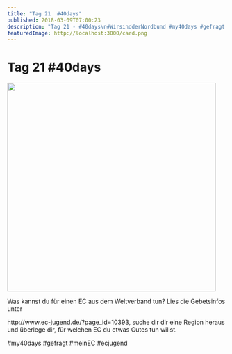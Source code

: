 ```yaml
---
title: "Tag 21  #40days"
published: 2018-03-09T07:00:23
description: "Tag 21 - #40days\n#WirsindderNordbund #my40days #gefragt #meinEC #ecjugend"
featuredImage: http://localhost:3000/card.png
---
```


# Tag 21  #40days

<p><img data-attachment-id="1498" data-permalink="https://www.ec-nordbund.de/40days_03-09_with-tag-21/" data-orig-file="https://www.ec-nordbund.de/wp-content/uploads/40DAYS_03-09_WITH-tag-21.jpg" data-orig-size="1080,1080" data-comments-opened="1" data-image-meta="{&quot;aperture&quot;:&quot;0&quot;,&quot;credit&quot;:&quot;&quot;,&quot;camera&quot;:&quot;&quot;,&quot;caption&quot;:&quot;&quot;,&quot;created_timestamp&quot;:&quot;0&quot;,&quot;copyright&quot;:&quot;&quot;,&quot;focal_length&quot;:&quot;0&quot;,&quot;iso&quot;:&quot;0&quot;,&quot;shutter_speed&quot;:&quot;0&quot;,&quot;title&quot;:&quot;&quot;,&quot;orientation&quot;:&quot;0&quot;}" data-image-title="40DAYS_03-09_WITH-tag-21" data-image-description="" data-medium-file="https://www.ec-nordbund.de/wp-content/uploads/40DAYS_03-09_WITH-tag-21-480x480.jpg" data-large-file="https://www.ec-nordbund.de/wp-content/uploads/40DAYS_03-09_WITH-tag-21-1024x1024.jpg" class="alignnone size-medium wp-image-1498" src="https://www.ec-nordbund.de/wp-content/uploads/40DAYS_03-09_WITH-tag-21-480x480.jpg" alt="" width="480" height="480" srcset="https://www.ec-nordbund.de/wp-content/uploads/40DAYS_03-09_WITH-tag-21-480x480.jpg 480w, https://www.ec-nordbund.de/wp-content/uploads/40DAYS_03-09_WITH-tag-21-150x150.jpg 150w, https://www.ec-nordbund.de/wp-content/uploads/40DAYS_03-09_WITH-tag-21-768x768.jpg 768w, https://www.ec-nordbund.de/wp-content/uploads/40DAYS_03-09_WITH-tag-21-1024x1024.jpg 1024w, https://www.ec-nordbund.de/wp-content/uploads/40DAYS_03-09_WITH-tag-21.jpg 1080w" sizes="(max-width: 480px) 100vw, 480px" /></p>
<p>Was kannst du für einen EC aus dem Weltverband tun? Lies die Gebetsinfos unter</p>
<p>http://www.ec-jugend.de/?page_id=10393, suche dir dir eine Region heraus und überlege dir, für welchen EC du etwas Gutes tun willst.</p>
<p>#my40days #gefragt #meinEC #ecjugend</p>
